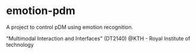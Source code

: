 # emotion-pdm
A project to control pDM using emotion recognition. 

"Multimodal Interaction and Interfaces" (DT2140)
@KTH - Royal Institute of technology
